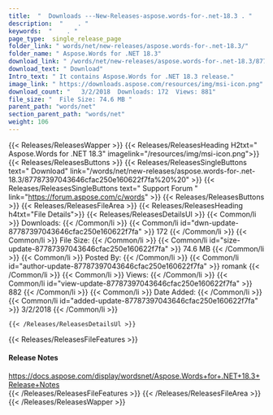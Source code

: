 ```yaml
---
title:  "  Downloads ---New-Releases-aspose.words-for-.net-18.3 . " 
description:  "    . " 
keywords:  "    . " 
page_type:  single_release_page
folder_link: " words/net/new-releases/aspose.words-for-.net-18.3/"
folder_name: " Aspose.Words for .NET 18.3"
download_link: " /words/net/new-releases/aspose.words-for-.net-18.3/87787397043646cfac250e160622f7fa"
download_text: " Download"
Intro_text: " It contains Aspose.Words for .NET 18.3 release."
image_link: " https://downloads.aspose.com/resources/img/msi-icon.png"
download_count: "   3/2/2018  Downloads: 172  Views: 881"
file_size: "  File Size: 74.6 MB "
parent_path: "words/net"
section_parent_path: "words/net"
weight: 106 
---
```


{{< Releases/ReleasesWapper >}}
  {{< Releases/ReleasesHeading H2txt=" Aspose.Words for .NET 18.3" imagelink="/resources/img/msi-icon.png">}}
  {{< Releases/ReleasesButtons >}}
    {{< Releases/ReleasesSingleButtons text=" Download" link="/words/net/new-releases/aspose.words-for-.net-18.3/87787397043646cfac250e160622f7fa%20%20" >}}
    {{< Releases/ReleasesSingleButtons text=" Support Forum " link="https://forum.aspose.com/c/words" >}}
  {{< Releases/ReleasesButtons >}}
  {{< Releases/ReleasesFileArea >}}
    {{< Releases/ReleasesHeading h4txt="File Details">}}
    {{< Releases/ReleasesDetailsUl >}}
            {{< Common/li  >}} Downloads: {{< /Common/li >}} 
      {{< Common/li id="dwn-update-87787397043646cfac250e160622f7fa" >}} 172 {{< /Common/li >}} 
      {{< Common/li  >}} File Size: {{< /Common/li >}} 
      {{< Common/li id="size-update-87787397043646cfac250e160622f7fa" >}} 74.6 MB {{< /Common/li >}} 
      {{< Common/li  >}} Posted By: {{< /Common/li >}} 
      {{< Common/li id="author-update-87787397043646cfac250e160622f7fa" >}} romank {{< /Common/li >}} 
      {{< Common/li  >}} Views: {{< /Common/li >}} 
      {{< Common/li id="view-update-87787397043646cfac250e160622f7fa" >}} 882 {{< /Common/li >}} 
      {{< Common/li  >}} Date Added: {{< /Common/li >}} 
      {{< Common/li id="added-update-87787397043646cfac250e160622f7fa" >}} 3/2/2018 {{< /Common/li >}} 

    {{< /Releases/ReleasesDetailsUl >}}

  {{< Releases/ReleasesFileFeatures >}}
      <h4>Release Notes</h4><div><a href="https://docs.aspose.com/display/wordsnet/Aspose.Words+for+.NET+18.3+Release+Notes">https://docs.aspose.com/display/wordsnet/Aspose.Words+for+.NET+18.3+Release+Notes</a></div>
  {{< /Releases/ReleasesFileFeatures >}}
 {{< /Releases/ReleasesFileArea >}}
{{< /Releases/ReleasesWapper >}}


